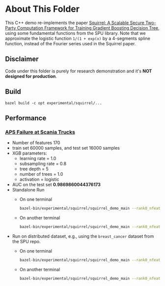 # About This Folder

This C++ demo re-implements the paper [Squirrel: A Scalable Secure Two-Party Computation Framework for Training Gradient Boosting Decision Tree](https://eprint.iacr.org/2023/527),
using some fundamental functions from the SPU library.
Note that we approximate the logistic function `1/(1 + exp(x)` by a 4-segments spline function, instead of the Fourier series used in the Squirrel paper.

## Disclaimer

Code under this folder is purely for research demonstration and it's **NOT designed for production**.

## Build

`bazel build -c opt experimental/squirrel/...`

## Performance

### [APS Failure at Scania Trucks](http://archive.ics.uci.edu/ml/datasets/APS+Failure+at+Scania+Trucks)

* Number of features 170
* train set 60000 samples, and test set 16000  samples
* XGB parameters:
  * learning rate = 1.0
  * subsampling rate = 0.8
  * tree depth = 5
  * number of trees = 1.0
  * activation = logistic
* AUC on the test set **0.9869860044376173**
* Standalone Run
  * On one terminal

    ```sh
    bazel-bin/experimental/squirrel/squirrel_demo_main --rank0_nfeatures=85 --rank1_nfeatures=85 --standalone=true --train=BinaryClassification_Aps_Test_60000_171.csv --test=BinaryClassification_Aps_Test_16000_171.csv --rank=0 --has_label=0 --lr=1.0 --subsample=0.8
    ```

  * On another terminal

    ```sh
    bazel-bin/experimental/squirrel/squirrel_demo_main --rank0_nfeatures=85 --rank1_nfeatures=85 --standalone=true --train=BinaryClassification_Aps_Test_60000_171.csv --test=BinaryClassification_Aps_Test_16000_171.csv --rank=1 --has_label=1 --lr=1.0 --subsample=0.8
    ```
* Run on distributed dataset, e.g., using the `breast_cancer` dataset from the SPU repo. 
  * On one terminal

    ```sh
    bazel-bin/experimental/squirrel/squirrel_demo_main --rank0_nfeatures=15 --rank1_nfeatures=15 --standalone=false --train=examples/data/breast_cancer_a.csv --rank=0 --has_label=0 --lr=1.0 --subsample=0.8
    ```

  * On another terminal

    ```sh
    bazel-bin/experimental/squirrel/squirrel_demo_main --rank0_nfeatures=15 --rank1_nfeatures=15 --standalone=false --train=examples/data/breast_cancer_b.csv --rank=1 --has_label=1 --lr=1.0 --subsample=0.8
    ```

